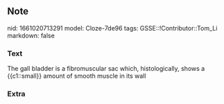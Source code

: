 ## Note
nid: 1661020713291
model: Cloze-7de96
tags: GSSE::!Contributor::Tom_Li
markdown: false

### Text
<div>
  The gall bladder is a fibromuscular sac which, histologically,
  shows a {{c1::small}} amount of smooth muscle in its wall
</div>

### Extra

